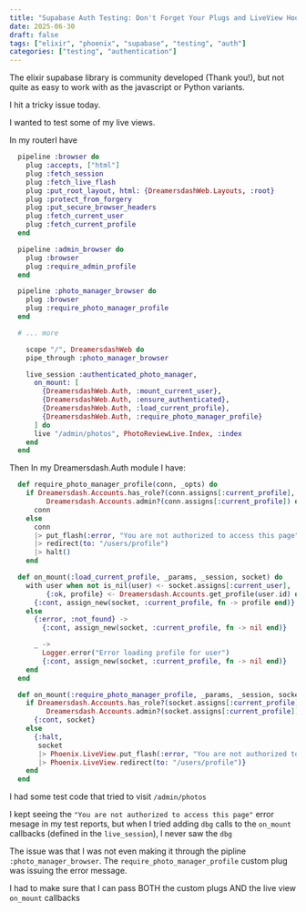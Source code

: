 ```yaml
---
title: "Supabase Auth Testing: Don't Forget Your Plugs and LiveView Hooks"
date: 2025-06-30
draft: false
tags: ["elixir", "phoenix", "supabase", "testing", "auth"]
categories: ["testing", "authentication"]
---
```


The elixir supabase library is community developed (Thank you!), but not quite as easy to work with as the javascript or Python variants.

I hit a tricky issue today.

I wanted to test some of my live views.

In my routerI have

```elixir
  pipeline :browser do
    plug :accepts, ["html"]
    plug :fetch_session
    plug :fetch_live_flash
    plug :put_root_layout, html: {DreamersdashWeb.Layouts, :root}
    plug :protect_from_forgery
    plug :put_secure_browser_headers
    plug :fetch_current_user
    plug :fetch_current_profile
  end

  pipeline :admin_browser do
    plug :browser
    plug :require_admin_profile
  end

  pipeline :photo_manager_browser do
    plug :browser
    plug :require_photo_manager_profile
  end

  # ... more

    scope "/", DreamersdashWeb do
    pipe_through :photo_manager_browser

    live_session :authenticated_photo_manager,
      on_mount: [
        {DreamersdashWeb.Auth, :mount_current_user},
        {DreamersdashWeb.Auth, :ensure_authenticated},
        {DreamersdashWeb.Auth, :load_current_profile},
        {DreamersdashWeb.Auth, :require_photo_manager_profile}
      ] do
      live "/admin/photos", PhotoReviewLive.Index, :index
    end
  end
```

Then In my Dreamersdash.Auth module I have:

```elixir
  def require_photo_manager_profile(conn, _opts) do
    if Dreamersdash.Accounts.has_role?(conn.assigns[:current_profile], "photo_manager") ||
         Dreamersdash.Accounts.admin?(conn.assigns[:current_profile]) do
      conn
    else
      conn
      |> put_flash(:error, "You are not authorized to access this page")
      |> redirect(to: "/users/profile")
      |> halt()
    end

  def on_mount(:load_current_profile, _params, _session, socket) do
    with user when not is_nil(user) <- socket.assigns[:current_user],
         {:ok, profile} <- Dreamersdash.Accounts.get_profile(user.id) do
      {:cont, assign_new(socket, :current_profile, fn -> profile end)}
    else
      {:error, :not_found} ->
        {:cont, assign_new(socket, :current_profile, fn -> nil end)}

      _ ->
        Logger.error("Error loading profile for user")
        {:cont, assign_new(socket, :current_profile, fn -> nil end)}
    end
  end

  def on_mount(:require_photo_manager_profile, _params, _session, socket) do
    if Dreamersdash.Accounts.has_role?(socket.assigns[:current_profile], "photo_manager") ||
         Dreamersdash.Accounts.admin?(socket.assigns[:current_profile]) do
      {:cont, socket}
    else
      {:halt,
       socket
       |> Phoenix.LiveView.put_flash(:error, "You are not authorized to access this page")
       |> Phoenix.LiveView.redirect(to: "/users/profile")}
    end
  end
```

I had some test code that tried to visit `/admin/photos`

I kept seeing the `"You are not authorized to access this page"` error mesage in my test reports, but when I tried adding `dbg` calls to the `on_mount` callbacks (defined in the `live_session`), I never saw the `dbg`

The issue was that I was not even making it through the pipline `:photo_manager_browser`. The `require_photo_manager_profile` custom plug was issuing the error message.

I had to make sure that I can pass BOTH the custom plugs AND the live view `on_mount` callbacks
